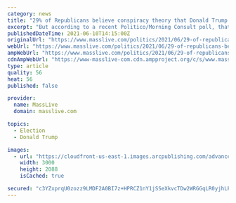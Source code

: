 ```yaml
---
category: news
title: "29% of Republicans believe conspiracy theory that Donald Trump will be ‘reinstated’ as president, poll shows"
excerpt: "But according to a recent Politico/Morning Consult poll, that doesn’t matter to nearly a third of Republicans who say it’s likely former President Donald Trump will be reinstated this year. He will not."
publishedDateTime: 2021-06-10T14:15:00Z
originalUrl: "https://www.masslive.com/politics/2021/06/29-of-republicans-believe-conspiracy-theory-that-donald-trump-will-be-reinstated-as-president-poll-shows.html"
webUrl: "https://www.masslive.com/politics/2021/06/29-of-republicans-believe-conspiracy-theory-that-donald-trump-will-be-reinstated-as-president-poll-shows.html"
ampWebUrl: "https://www.masslive.com/politics/2021/06/29-of-republicans-believe-conspiracy-theory-that-donald-trump-will-be-reinstated-as-president-poll-shows.html?outputType=amp"
cdnAmpWebUrl: "https://www-masslive-com.cdn.ampproject.org/c/s/www.masslive.com/politics/2021/06/29-of-republicans-believe-conspiracy-theory-that-donald-trump-will-be-reinstated-as-president-poll-shows.html?outputType=amp"
type: article
quality: 56
heat: 56
published: false

provider:
  name: MassLive
  domain: masslive.com

topics:
  - Election
  - Donald Trump

images:
  - url: "https://cloudfront-us-east-1.images.arcpublishing.com/advancelocal/WY3I6ZTAW5GH3HIU3DR3W5OCR4.jpg"
    width: 3000
    height: 2088
    isCached: true

secured: "c3YZxprqU0zozz9LMDF2A0BI7z+HPRCZ1nY1jSSeXkvcTDw2WRGGqLR0yjhLPCgBEYfkn8bJF9XAF2MzqdjtC8cupv92/EeHAzpvvhzJKW9k/Jw04P2HVXfAktEsPsYpD2w6yDyFWjisaqyCDkKDP6VnAZ2ZkmanIuXYqmD+U2ZNQaB+ka2JdSjHzDgYE4EbVGcVxsg5Hb3YVgGUnWOJtPZMdQkJUZMNYOdFHvjX+fg1o09Rn8bH0iRawx70hpGBOlMS3VMNM+K4iqlnjBrIbk+HswRlNErTlIKxY1FfG2vRhwpuqE5rGBYOib/VEu3zpPob278//KFr1TVydAyEq9H14yZ5CTQTMHeXTRzseac=;M1d2A18MY46WGGzjMUkMRQ=="
---
```


